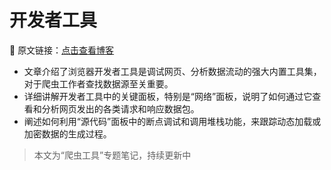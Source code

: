 # 开发者工具

🔗 原文链接：[点击查看博客](https://blog.csdn.net/2401_87328929/article/details/148040696)

- 文章介绍了浏览器开发者工具是调试网页、分析数据流动的强大内置工具集，对于爬虫工作者查找数据源至关重要。
- 详细讲解开发者工具中的关键面板，特别是“网络”面板，说明了如何通过它查看和分析网页发出的各类请求和响应数据包。
- 阐述如何利用“源代码”面板中的断点调试和调用堆栈功能，来跟踪动态加载或加密数据的生成过程。

> 本文为“爬虫工具”专题笔记，持续更新中
